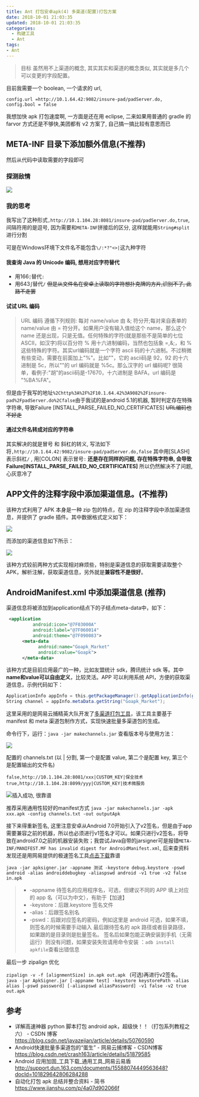 ```yaml
---
title: Ant 打包安卓apk(4) 多渠道(配置)打包方案
date: 2018-10-01 21:03:35
updated: 2018-10-01 21:03:35
categories:
  - 构建工具
  - Ant
tags:
- Ant
---
```


> 目标 虽然用不上渠道的概念, 其实其实和渠道的概念类似, 其实就是多几个可以变更的字段配置。

目前我需要一个 boolean, 一个请求的 url,

```properties
config.url =http://10.1.64.42:9082/insure-pad/padServer.do,
config.bool = false
```

我想加快 apk 打包速度啊, 一方面是还在用 eclipse, 二来如果用普通的 gradle 的 farvor 方式还是不够快,美团都有 v2 方案了, 自己搞一搞比较有意思而已

## META-INF 目录下添加额外信息(不推荐)

然后从代码中读取需要的字段即可

### 探测敌情

![](https://upload-images.jianshu.io/upload_images/1662509-090b0f1ff9def401.png?imageMogr2/auto-orient/strip%7CimageView2/2/w/1240)

### 我的思考

我写出了这种形式`,http://10.1.104.28:8081/insure-pad/padServer.do,true`, 间隔符用的是逗号, 因为需要和`META-INF`拼接后的区分,  这样就能用`String#split`进行分割

可是在Windows环境下文件名不能包含`\/:*?"<>|`这九种字符

#### 我查询 Java 的 Unicode 编码, 想用对应字符替代

* 用166`¦`替代`:`
* 用643`ʃ`替代`/`
~~但是从文件名在安卓上读取的字符想扑克牌的方片,识别不了, 此路不走罢~~

#### 试试 URL 编码

> URL 编码 遵循下列规则: 每对 name/value 由 &; 符分开;每对来自表单的 name/value 由 = 符分开。如果用户没有输入值给这个 name，那么这个 name 还是出现，只是无值。任何特殊的字符(就是那些不是简单的七位 ASCII，如汉字)将以百分符 % 用十六进制编码，当然也包括象 =,&;，和 % 这些特殊的字符。其实url编码就是一个字符 ascii 码的十六进制。不过稍微有些变动，需要在前面加上"%"。比如"\"，它的 ascii码是 92，92 的十六进制是 5c，所以"\"的 url 编码就是 %5c。那么汉字的 url 编码呢? 很简单，看例子:"胡"的ascii码是-17670，十六进制是 BAFA，url 编码是 "%BA%FA"。

但是由于我写的地址`%2Chttp%3A%2F%2F10.1.64.42%3A9082%2Finsure-pad%2FpadServer.do%2Cfalse`由于我试的是android 5.1的机器, 暂时判定存在特殊字符串, 导致Failure [INSTALL_PARSE_FAILED_NO_CERTIFICATES]
~~URL编码也不好走~~

#### 通过文件名转成对应的字符串

其实解决的就是冒号 和 斜杠的转义, 写法如下
将`,http://10.1.64.42:9082/insure-pad/padServer.do,false`
其中用[SLASH]  表示斜杠`/` , 用[COLON] 表示冒号`:`
**还是存在同样的问题, 存在特殊字符串, 会导致 Failure[INSTALL_PARSE_FAILED_NO_CERTIFICATES]**
所以仍然解决不了问题, 心灰意冷了

## APP文件的注释字段中添加渠道信息。(不推荐)

该种方式利用了 APK 本身是一种 zip 包的特点，在 zip 的注释字段中添加渠道信息，并提供了 gradle 插件。其中数据格式定义如下：

![](https://upload-images.jianshu.io/upload_images/1662509-3fec8266f79b4604.png?imageMogr2/auto-orient/strip%7CimageView2/2/w/1240)

而添加的渠道信息如下所示：

![](https://upload-images.jianshu.io/upload_images/1662509-9b428a82b8fa0655.png?imageMogr2/auto-orient/strip%7CimageView2/2/w/1240)

该种方式较前两种方式实现相对麻烦些，特别是渠道信息的获取需要读取整个APK，解析注解，获取渠道信息，另外就是**兼容性不是很好**。

## AndroidManifest.xml 中添加渠道信息 (推荐)

渠道信息将被添加到application结点下的子结点meta-data中，如下：

```xml
 <application
          android:icon="@7F03000A"
          android:label="@7F060014"
          android:theme="@7F090083">
      <meta-data
            android:name="Goapk_Market"
            android:value="Goapk">
      </meta-data>
```

该种方式是目前应用最广的一种，比如友盟统计 sdk，腾讯统计 sdk 等。其中**name和value可以自由定义**，比较灵活。APP 可以利用系统 API，方便的获取渠道信息，示例代码如下：

```java
ApplicationInfo appInfo = this.getPackageManager().getApplicationInfo(getPackageName(), PackageManager.GET_META_DATA);
String channel = appInfo.metaData.getString("Goapk_Market");
```

这里采用的是网易云捕精英大队开发了[多渠道打包工具](http://crash-public-online.nos.netease.com/makechannels.zip)，该工具主要基于 manifest 和 meta 渠道包制作方式，实现快速批量多渠道包的生成。

命令行下，运行：`java -jar makechannels.jar` 查看版本号与使用方法：

![](https://upload-images.jianshu.io/upload_images/1662509-cf07de8b17c65440.png?imageMogr2/auto-orient/strip%7CimageView2/2/w/1240)

配置的 channels.txt (以 | 分割, 第一个是配置 value, 第二个是配置 key, 第三个是配置输出的文件名)

```text
false,http://10.1.104.28:8081/xxx|CUSTOM_KEY|保全技术
true,http://10.1.104.28:8099/yyy|CUSTOM_KEY|技术微服务
```

![插入成功, 很靠谱](https://upload-images.jianshu.io/upload_images/1662509-8bd0267ec6a520c0.png?imageMogr2/auto-orient/strip%7CimageView2/2/w/1240)

推荐采用通用性较好的manifest方式
`java -jar makechannels.jar -apk xxx.apk -config channels.txt -out outputApk`

接下来得重新签名, 这里注意安卓从Android 7.0开始引入了v2签名，但是由于app需要兼容之前的机器，所以也必须进行v1签名才可以。如果只进行v2签名，将导致在android7.0之前的机器安装失败；我尝试Java自带的jarsigner可是报错`META-INF/MANIFEST.MF has invalid digest for AndroidManifest.xml`, 后来查资料发现还是用网易提供的极速签名工具[点击下载](http://nsmobile-pub-online.nos.netease.com/apksigner.rar)靠谱

`java -jar apksigner.jar -appname 测试 -keystore debug.keystore -pswd android -alias androiddebugkey -aliaspswd android -v1 true -v2 false in.apk `

> * -appname 待签名的应用程序名，可选，但建议不同的 APP 填上对应的 app 名（可以为中文），有助于【加速】
> * -keystore：后跟.keystore 签名文件
> * -alias：后跟签名别名
> * -pswd：后跟对应签名的密码，例如这里是 android 可选，如果不填，则签名的时候需要手动输入
> 最后跟待签名的 apk 路径或者目录路径，如果跟的是目录则是批量签名。
签名后如果包能正确安装到手机（无需运行）则没有问题，如果安装失败请用命令安装 ：`adb install apkfile`查看出错信息

最后一步 zipalign 优化

`zipalign -v -f [alignmentSize] in.apk out.apk `
(可选)再进行v2签名。
`java -jar ApkSigner.jar [-appname test] -keystore keystorePath -alias alias [-pswd password] [-aliaspswd aliasPassword] -v1 false -v2 true out.apk`

## 参考

* 详解高速神器 python 脚本打包 android apk，超级快！！（打包系列教程之六） - CSDN 博客
<https://blog.csdn.net/javazejian/article/details/50760590>
* Android快速批量多渠道包的“蛋生” - 网易云捕博客 - CSDN博客
<https://blog.csdn.net/crash163/article/details/51879585>
* Android 应用加固_工具下载_通用工具_网易云易盾
<http://support.dun.163.com/documents/15588074449563648?docId=101829642806284288>
* 自动化打包 apk 总结并整合资料 - 简书
<https://www.jianshu.com/p/4a07d902066f>
